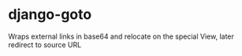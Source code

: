 django-goto
===========

Wraps external links in base64 and relocate on the special View, later redirect to source URL
